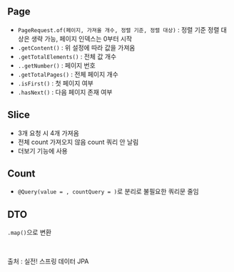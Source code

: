 ## Page
  
* ```PageRequest.of(페이지, 가져올 개수, 정렬 기준, 정렬 대상)``` : 정렬 기준 정렬 대상은 생략 가능, 페이지 인덱스는 0부터 시작  
* ```.getContent()``` : 위 설정에 따라 값을 가져옴  
* ```.getTotalElements()``` : 전체 값 개수  
* ```..getNumber()``` : 페이지 번호   
* ```.getTotalPages()``` : 전체 페이지 개수  
* ```.isFirst()``` : 첫 페이지 여부  
* ```.hasNext()``` : 다음 페이지 존재 여부   

## Slice  
* 3개 요청 시 4개 가져옴  
* 전체 count 가져오지 않음 count 쿼리 안 날림  
* 더보기 기능에 사용  

## Count
* ```@Query(value = , countQuery = )```로 분리로 불필요한 쿼리문 줄임  

## DTO  
```.map()```으로 변환

</br>

출처 : 실전! 스프링 데이터 JPA
